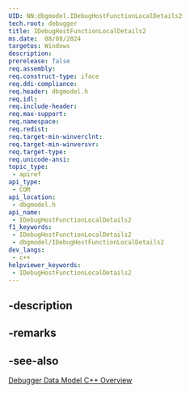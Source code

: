 ```yaml
---
UID: NN:dbgmodel.IDebugHostFunctionLocalDetails2
tech.root: debugger
title: IDebugHostFunctionLocalDetails2
ms.date:  08/08/2024
targetos: Windows
description: 
prerelease: false
req.assembly: 
req.construct-type: iface
req.ddi-compliance: 
req.header: dbgmodel.h
req.idl: 
req.include-header: 
req.max-support: 
req.namespace: 
req.redist: 
req.target-min-winverclnt: 
req.target-min-winversvr: 
req.target-type: 
req.unicode-ansi: 
topic_type:
 - apiref
api_type:
 - COM
api_location:
 - dbgmodel.h
api_name:
 - IDebugHostFunctionLocalDetails2
f1_keywords:
 - IDebugHostFunctionLocalDetails2
 - dbgmodel/IDebugHostFunctionLocalDetails2
dev_langs:
 - c++
helpviewer_keywords:
 - IDebugHostFunctionLocalDetails2
---
```


## -description

## -remarks

## -see-also

[Debugger Data Model C++ Overview](/windows-hardware/drivers/debugger/data-model-cpp-overview)
